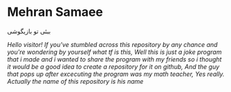 # Mehran Samaee
ببئی تو بازیگوشی

*Hello visitor! If you've stumbled across this repository by any chance and you're wondering by yourself what tf is this, Well this is just a joke program that i made and i wanted to share the program with my friends so i thought it would be a good idea to create a repository for it on github, And the guy that pops up after excecuting the program was my math teacher, Yes really. Actually the name of this repository is his name*
